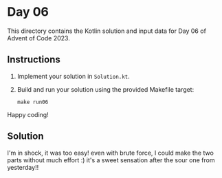 # Day 06

This directory contains the Kotlin solution and input data for Day 06 of Advent of Code 2023.

## Instructions

1. Implement your solution in `Solution.kt`.
2. Build and run your solution using the provided Makefile target:

   ```
   make run06
   ```

Happy coding!

## Solution

I'm in shock, it was too easy! even with brute force, I could make the two parts without much effort :) it's a sweet sensation after the sour one from yesterday!!


